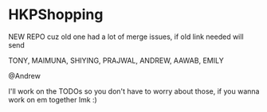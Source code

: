 # HKPShopping

NEW REPO cuz old one had a lot of merge issues, if old link needed will send

TONY, MAIMUNA, SHIYING, PRAJWAL, ANDREW, AAWAB, EMILY

@Andrew

I'll work on the TODOs so you don't have to worry about those, if you wanna work on em together lmk :)